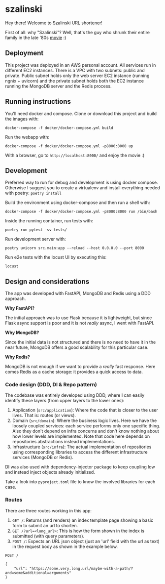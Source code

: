 # szalinski

Hey there! Welcome to Szalinski URL shortener!

First of all: why "Szalinski"? Well, that's the guy who shrunk their entire family in the late '80s [movie](https://en.wikipedia.org/wiki/Honey,_I_Shrunk_the_Kids) :)

## Deployment

This project was deployed in an AWS personal account. All services run in different EC2 instances.
There is a VPC with two subnets: public and private. Public subnet holds only the web server EC2 instance (running ngnix + uvicorn) and the private subnet holds both the EC2 instance running the MongoDB server and the Redis process.

## Running instructions

You'll need docker and compose. Clone or download this project and build the images with:

```
docker-compose -f docker/docker-compose.yml build
```

Run the webapp with:

```
docker-compose -f docker/docker-compose.yml -p8000:8000 up
```

With a browser, go to `http://localhost:8000/` and enjoy the movie :)

## Development

Preferred way to run for debug and development is using docker compose. Otherwise I suggest you to create a virtualenv and install everything needed with poetry: `poetry install`

Build the environment using docker-compose and then run a shell with:

```
docker-compose -f docker/docker-compose.yml -p8000:8000 run /bin/bash
```

Inside the running container, run tests with:

```
poetry run pytest -sv tests/
```

Run development server with:

```
poetry uvicorn src.main:app --reload --host 0.0.0.0 --port 8000
```

Run e2e tests with the locust UI by executing this:
```
locust
```

## Design and considerations

The app was developed with FastAPI, MongoDB and Redis using a DDD approach.

**Why FastAPI?**

The initial approach was to use Flask because it is lightweight, but since Flask async support is poor and it is not _really_ async, I went with FastAPI.

**Why MongoDB?**

Since the initial data is not structured and there is no need to have it in the near future, MongoDB offers a good scalability for this particular case.

**Why Redis?**

MongoDB is not enough if we want to provide a _really_ fast response. Here comes Redis as a cache storage: it provides a quick access to data.

### Code design (DDD, DI & Repo pattern)

The codebase was entirely developed using DDD, where I can easily identify these layers (from upper layers to the lower ones):

1. Application (`src/application`): Where the code that is closer to the user lives. That is: routes (or views).
2. Domain (`src/domain`): Where the business logic lives. Here we have the loosely coupled services: each service performs only one specific thing. Also they don't depend on infra concerns and don't know nothing about how lower levels are implemented. Note that code here depends on repositories abstractions instead implementations.
3. Infrastructure (`src/infra`): The actual implementation of repositories using corresponding libraries to access the different infrastructure services (MongoDB or Redis).

DI was also used with dependency-injector package to keep coupling low and instead inject objects already initialized.

Take a look into `pyproject.toml` file to know the involved libraries for each case.

### Routes

There are three routes working in this app:

1. `GET /`: Returns (and renders) an index template page showing a basic form to submit an url to shorten.
2. `GET /?url=<long_url>`: This is how the form shown in the index is submitted (with query parameters).
3. `POST /`: Expects an URL json object (just an 'url' field with the url as text) in the request body as shown in the example below.

```
POST /

{
    "url": "https://some.very.long.url/maybe-with-a-path/?and=some&additional=arguments"
}
```
